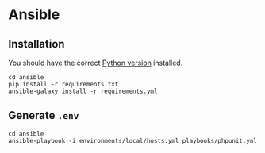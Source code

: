 # Ansible

## Installation

You should have the correct [Python version](https://github.com/Alta-Multimedia-Limited/alta-hk-legacy/blob/main/ansible/.python-version) installed.

```shell
cd ansible
pip install -r requirements.txt
ansible-galaxy install -r requirements.yml
```

## Generate `.env`

```shell
cd ansible
ansible-playbook -i environments/local/hosts.yml playbooks/phpunit.yml
```
